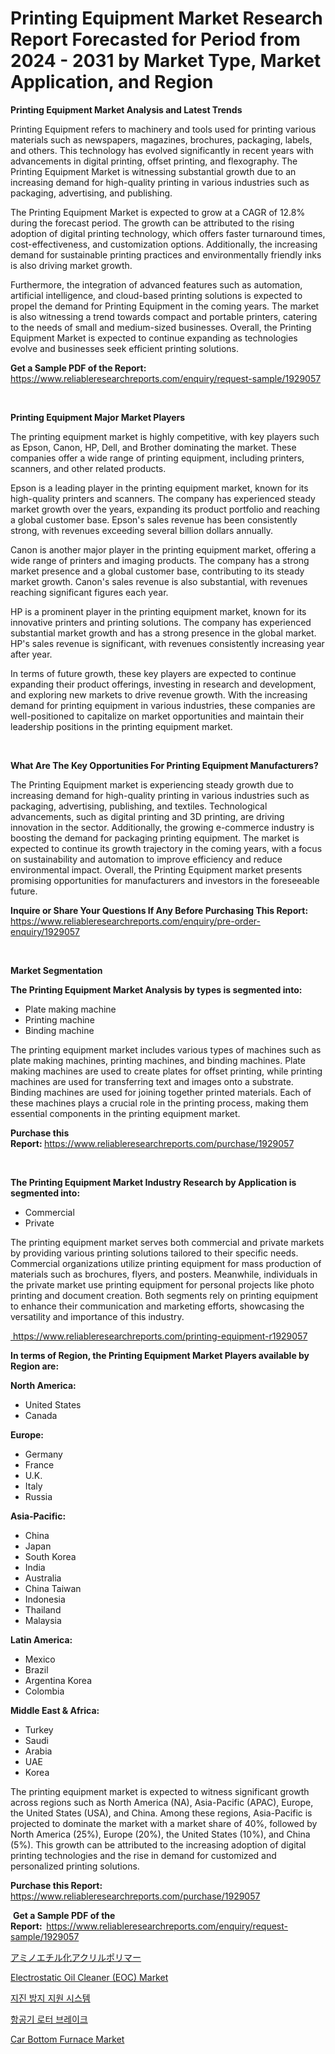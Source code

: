 <p><h1>Printing Equipment Market Research Report Forecasted for Period from 2024 -  2031 by Market Type, Market Application, and Region</h1></p><p><strong>Printing Equipment Market Analysis and Latest Trends</strong></p>
<p><p>Printing Equipment refers to machinery and tools used for printing various materials such as newspapers, magazines, brochures, packaging, labels, and others. This technology has evolved significantly in recent years with advancements in digital printing, offset printing, and flexography. The Printing Equipment Market is witnessing substantial growth due to an increasing demand for high-quality printing in various industries such as packaging, advertising, and publishing.</p><p>The Printing Equipment Market is expected to grow at a CAGR of 12.8% during the forecast period. The growth can be attributed to the rising adoption of digital printing technology, which offers faster turnaround times, cost-effectiveness, and customization options. Additionally, the increasing demand for sustainable printing practices and environmentally friendly inks is also driving market growth.</p><p>Furthermore, the integration of advanced features such as automation, artificial intelligence, and cloud-based printing solutions is expected to propel the demand for Printing Equipment in the coming years. The market is also witnessing a trend towards compact and portable printers, catering to the needs of small and medium-sized businesses. Overall, the Printing Equipment Market is expected to continue expanding as technologies evolve and businesses seek efficient printing solutions.</p></p>
<p><strong>Get a Sample PDF of the Report:&nbsp;</strong> <a href="https://www.reliableresearchreports.com/enquiry/request-sample/1929057">https://www.reliableresearchreports.com/enquiry/request-sample/1929057</a></p>
<p>&nbsp;</p>
<p><strong>Printing Equipment Major Market Players</strong></p>
<p><p>The printing equipment market is highly competitive, with key players such as Epson, Canon, HP, Dell, and Brother dominating the market. These companies offer a wide range of printing equipment, including printers, scanners, and other related products.</p><p>Epson is a leading player in the printing equipment market, known for its high-quality printers and scanners. The company has experienced steady market growth over the years, expanding its product portfolio and reaching a global customer base. Epson's sales revenue has been consistently strong, with revenues exceeding several billion dollars annually.</p><p>Canon is another major player in the printing equipment market, offering a wide range of printers and imaging products. The company has a strong market presence and a global customer base, contributing to its steady market growth. Canon's sales revenue is also substantial, with revenues reaching significant figures each year.</p><p>HP is a prominent player in the printing equipment market, known for its innovative printers and printing solutions. The company has experienced substantial market growth and has a strong presence in the global market. HP's sales revenue is significant, with revenues consistently increasing year after year.</p><p>In terms of future growth, these key players are expected to continue expanding their product offerings, investing in research and development, and exploring new markets to drive revenue growth. With the increasing demand for printing equipment in various industries, these companies are well-positioned to capitalize on market opportunities and maintain their leadership positions in the printing equipment market.</p></p>
<p>&nbsp;</p>
<p><strong>What Are The Key Opportunities For Printing Equipment Manufacturers?</strong></p>
<p><p>The Printing Equipment market is experiencing steady growth due to increasing demand for high-quality printing in various industries such as packaging, advertising, publishing, and textiles. Technological advancements, such as digital printing and 3D printing, are driving innovation in the sector. Additionally, the growing e-commerce industry is boosting the demand for packaging printing equipment. The market is expected to continue its growth trajectory in the coming years, with a focus on sustainability and automation to improve efficiency and reduce environmental impact. Overall, the Printing Equipment market presents promising opportunities for manufacturers and investors in the foreseeable future.</p></p>
<p><strong>Inquire or Share Your Questions If Any Before Purchasing This Report:</strong> <a href="https://www.reliableresearchreports.com/enquiry/pre-order-enquiry/1929057">https://www.reliableresearchreports.com/enquiry/pre-order-enquiry/1929057</a></p>
<p>&nbsp;</p>
<p><strong>Market Segmentation</strong></p>
<p><strong>The Printing Equipment Market Analysis by types is segmented into:</strong></p>
<p><ul><li>Plate making machine</li><li>Printing machine</li><li>Binding machine</li></ul></p>
<p><p>The printing equipment market includes various types of machines such as plate making machines, printing machines, and binding machines. Plate making machines are used to create plates for offset printing, while printing machines are used for transferring text and images onto a substrate. Binding machines are used for joining together printed materials. Each of these machines plays a crucial role in the printing process, making them essential components in the printing equipment market.</p></p>
<p><strong>Purchase this Report:&nbsp;</strong><a href="https://www.reliableresearchreports.com/purchase/1929057">https://www.reliableresearchreports.com/purchase/1929057</a></p>
<p>&nbsp;</p>
<p><strong>The Printing Equipment Market Industry Research by Application is segmented into:</strong></p>
<p><ul><li>Commercial</li><li>Private</li></ul></p>
<p><p>The printing equipment market serves both commercial and private markets by providing various printing solutions tailored to their specific needs. Commercial organizations utilize printing equipment for mass production of materials such as brochures, flyers, and posters. Meanwhile, individuals in the private market use printing equipment for personal projects like photo printing and document creation. Both segments rely on printing equipment to enhance their communication and marketing efforts, showcasing the versatility and importance of this industry.</p></p>
<p><a href="https://www.reliableresearchreports.com/printing-equipment-r1929057">&nbsp;https://www.reliableresearchreports.com/printing-equipment-r1929057</a></p>
<p><strong>In terms of Region, the Printing Equipment Market Players available by Region are:</strong></p>
<p>
    <p> <strong> North America: </strong>
        <ul>
            <li>United States</li>
            <li>Canada</li>
        </ul>
        </p> 
    <p> <strong> Europe: </strong>
        <ul>
            <li>Germany</li>
            <li>France</li>
            <li>U.K.</li>
            <li>Italy</li>
            <li>Russia</li>
        </ul>
        </p> 
    <p> <strong> Asia-Pacific: </strong>
        <ul>
            <li>China</li>
            <li>Japan</li>
            <li>South Korea</li>
            <li>India</li>
            <li>Australia</li>
            <li>China Taiwan</li>
            <li>Indonesia</li>
            <li>Thailand</li>
            <li>Malaysia</li>
        </ul>
        </p> 
    <p> <strong> Latin America: </strong>
        <ul>
            <li>Mexico</li>
            <li>Brazil</li>
            <li>Argentina Korea</li>
            <li>Colombia</li>
        </ul>
        </p> 
    <p> <strong> Middle East & Africa: </strong>
        <ul>
            <li>Turkey</li>
            <li>Saudi</li>
            <li>Arabia</li>
            <li>UAE</li>
            <li>Korea</li>
        </ul>
    </p>
    </p>
<p><p>The printing equipment market is expected to witness significant growth across regions such as North America (NA), Asia-Pacific (APAC), Europe, the United States (USA), and China. Among these regions, Asia-Pacific is projected to dominate the market with a market share of 40%, followed by North America (25%), Europe (20%), the United States (10%), and China (5%). This growth can be attributed to the increasing adoption of digital printing technologies and the rise in demand for customized and personalized printing solutions.</p></p>
<p><strong>Purchase this Report: </strong><a href="https://www.reliableresearchreports.com/purchase/1929057">https://www.reliableresearchreports.com/purchase/1929057</a></p>
<p>&nbsp;<strong>Get a Sample PDF of the Report:&nbsp;&nbsp;</strong><a href="https://www.reliableresearchreports.com/enquiry/request-sample/1929057">https://www.reliableresearchreports.com/enquiry/request-sample/1929057</a></p>
<p><strong></strong></p>
<p><p><a href="https://github.com/dadanedu33/Market-Research-Report-List-2/blob/main/7284466117089.md">アミノエチル化アクリルポリマー</a></p><p><a href="https://github.com/jerrycopelandthomaswsqd8q/Market-Research-Report-List-3/blob/main/electrostatic-oil-cleaner-eoc-market.md">Electrostatic Oil Cleaner (EOC) Market</a></p><p><a href="https://medium.com/@drewbarton1911/%EC%A7%80%EC%A7%84%EB%B0%A9%EC%A7%80-%EC%A7%80%EC%A7%80-%EC%8B%9C%EC%8A%A4%ED%85%9C-%EC%8B%9C%EC%9E%A5-%EC%A0%90%EC%9C%A0%EC%9C%A8-%EB%B0%8F-%EC%83%88%EB%A1%9C%EC%9A%B4-%ED%8A%B8%EB%A0%8C%EB%93%9C-%EB%B6%84%EC%84%9D-%EC%9C%A0%ED%98%95-%EC%9D%91%EC%9A%A9-%EC%A2%85%EB%A3%8C-%EC%82%AC%EC%9A%A9%EC%97%90-%EB%94%B0%EB%9D%BC-2024%EB%85%84%EB%B6%80%ED%84%B0-2031%EB%85%84%EA%B9%8C%EC%A7%80%EC%9D%98-%EC%98%88%EC%B8%A1-d0c9b68ace08">지진 방지 지원 시스템</a></p><p><a href="https://medium.com/@emmareed1901/%EB%B9%84%ED%96%89%EA%B8%B0-%EB%A1%9C%ED%84%B0-%EB%B8%8C%EB%A0%88%EC%9D%B4%ED%81%AC-%EC%8B%9C%EC%9E%A5-%EC%98%88%EC%B8%A1-%EC%8B%9C%EC%9E%A5-%EB%8F%99%ED%96%A5-%EB%B0%8F-%EC%98%81%ED%96%A5-%EB%B6%84%EC%84%9D-2024-2031-b6d36e3ef607">항공기 로터 브레이크</a></p><p><a href="https://github.com/yoshih12/Market-Research-Report-List-3/blob/main/car-bottom-furnace-market.md">Car Bottom Furnace Market</a></p></p>